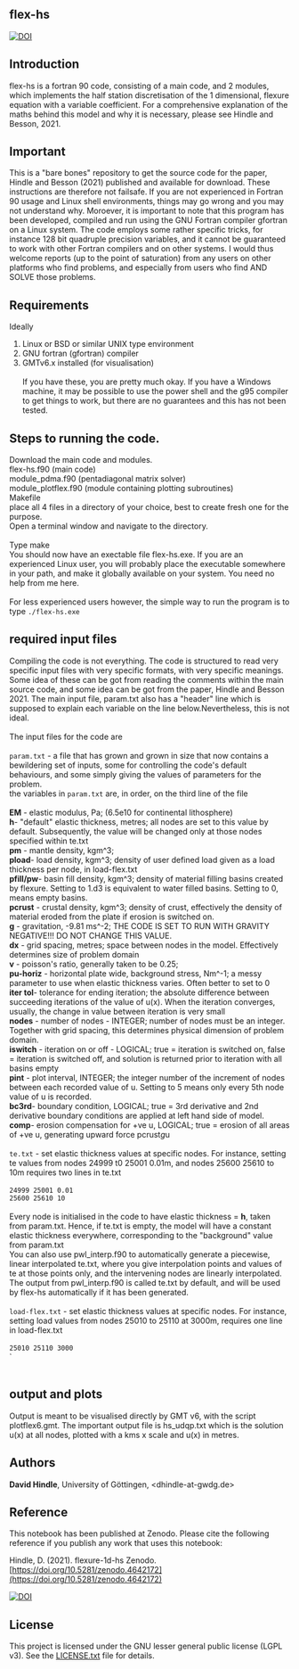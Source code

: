 ## flex-hs

[![DOI](https://zenodo.org/badge/351581782.svg)](https://zenodo.org/badge/latestdoi/351581782)

## Introduction

flex-hs is a fortran 90 code, consisting of a main code, and 2 modules, which implements the half station discretisation of the 1 dimensional, flexure equation with a variable coefficient. For a comprehensive explanation of the maths behind this model and why it is necessary, please see Hindle and Besson, 2021.
 

## Important

This is a "bare bones" repository to get the source code for the paper, Hindle and Besson (2021) published and available for download. These instructions are therefore not failsafe. If you are not experienced in Fortran 90 usage and Linux shell environments, things may go wrong and you may not understand why. Moroever, it is important to note that this program has been developed, compiled and run using the GNU Fortran compiler gfortran on a Linux system. The code employs some rather specific tricks, for instance 128 bit quadruple precision variables, and it cannot be guaranteed to work with other Fortran compilers and on other systems. I would thus welcome reports (up to the point of saturation) from any users on other platforms who find problems, and especially from users who find AND SOLVE those problems.

## Requirements

Ideally <br/>
1) Linux or BSD or similar UNIX type environment <br/>
2) GNU fortran (gfortran) compiler <br/>
3) GMTv6.x installed (for visualisation) <br/><br/>
If you have these, you are pretty much okay. If you have a Windows machine, it may be possible to use the power shell and the g95 compiler to get things to work, but there are no guarantees and this has not been tested.

## Steps to running the code.

Download the main code and modules.<br/>
flex-hs.f90 (main code)<br/>
module_pdma.f90 (pentadiagonal matrix solver)<br/>
module_plotflex.f90 (module containing plotting subroutines)<br/>
Makefile<br/>
place all 4 files in a directory of your choice, best to create fresh one for the purpose.<br/>
Open a terminal window and navigate to the directory.<br/><br/>
Type make<br/>
You should now have an exectable file flex-hs.exe. If you are an experienced Linux user, you will probably place the executable somewhere in your path, and make it globally available on your system. You need no help from me here.<br/><br/>
For less experienced users however, the simple way to run the program is to type
`./flex-hs.exe`

## required input files 

Compiling the code is not everything. The code is structured to read very specific input files with very specific formats, with very specific meanings. Some idea of these can be got from reading the comments within the main source code, and some idea can be got from the paper, Hindle and Besson 2021. The main input file, param.txt also has a "header" line which is supposed to explain each variable on the line below.Nevertheless, this is not ideal.<br/><br/>
The input files for the code are<br/><br/>
`param.txt` - a file that has grown and grown in size that now contains a bewildering set of inputs, some for controlling the code's default behaviours, and some simply giving the values of parameters for the problem.<br/>
the variables in `param.txt` are, in order, on the third line of the file<br/><br/>
**EM** - elastic modulus, Pa; (6.5e10 for continental lithosphere) <br/>
**h**- "default" elastic thickness, metres;  all nodes are set to this value by default. Subsequently, the value will be changed only at those nodes specified within te.txt <br/>
**pm** - mantle density, kgm^3; <br/>
**pload**- load density, kgm^3; density of user defined load given as a load thickness per node, in load-flex.txt<br/>
**pfill/pw**- basin fill density, kgm^3; density of material filling basins created by flexure. Setting to 1.d3 is equivalent to water filled basins. Setting to 0, means empty basins. <br/>
**pcrust** - crustal density, kgm^3; density of crust, effectively the density of material eroded from the plate if erosion is switched on.<br/>
**g** - gravitation, -9.81 ms^-2; THE CODE IS SET TO RUN WITH GRAVITY NEGATIVE!!! DO NOT CHANGE THIS VALUE.<br/>
**dx** - grid spacing, metres; space between nodes in the model. Effectively determines size of problem domain<br/>
**v** - poisson's ratio, generally taken to be 0.25;<br/>
**pu-horiz** - horizontal plate wide, background stress, Nm^-1; a messy parameter to use when elastic thickness varies. Often better to set to 0<br/>
**iter tol**- tolerance for ending iteration; the absolute difference between succeeding iterations of the value of u(x). When the iteration converges, usually, the change in value between iteration is very small<br/>
**nodes** - number of nodes - INTEGER; number of nodes must be an integer. Together with grid spacing, this determines physical dimension of problem domain.<br/>
**iswitch** - iteration on or off - LOGICAL; true = iteration is switched on, false = iteration is switched off, and solution is returned prior to iteration with all basins empty<br/>
**pint** - plot interval, INTEGER; the integer number of the increment of nodes between each recorded value of u. Setting to 5 means only every 5th node value of u is recorded.<br/>
**bc3rd**- boundary condition, LOGICAL; true = 3rd derivative and 2nd derivative boundary conditions are applied at left hand side of model. <br/>
**comp**- erosion compensation for +ve u, LOGICAL; true = erosion of all areas of +ve u, generating upward force pcrust*g*u <br/><br/>
`te.txt` - set elastic thickness values at specific nodes. For instance, setting te values from nodes 24999 t0 25001 0.01m, and nodes 25600 25610 to 10m requires two lines in te.txt<br/><br/>
`24999 25001 0.01 `<br/>
`25600 25610 10 ` <br/><br/>
Every node is initialised in the code to have elastic thickness = **h**, taken from param.txt. Hence, if te.txt is empty, the model will have a constant elastic thickness everywhere, corresponding to the "background" value from param.txt<br/>
You can also use pwl_interp.f90 to automatically generate a piecewise, linear interpolated te.txt, where you give interpolation points and values of te at those points only, and the intervening nodes are linearly interpolated. The output from pwl_interp.f90 is called te.txt by default, and will be used by flex-hs automatically if it has been generated.<br/><br/>
`load-flex.txt` - set elastic thickness values at specific nodes. For instance, setting load values from nodes 25010 to 25110 at 3000m, requires one line in load-flex.txt<br/><br/>
`25010 25110 3000` <br/>
`<br/><br/>


## output and plots
Output is meant to be visualised directly by GMT v6, with the script plotflex6.gmt. The important output file is hs_udqp.txt which is the solution u(x) at all nodes, plotted with a kms x scale and u(x) in metres. 


## Authors
**David Hindle**, University of Göttingen, <dhindle-at-gwdg.de>


## Reference

This notebook has been published at Zenodo. Please cite the following reference if you publish any work that uses this notebook:

Hindle, D. (2021). flexure-1d-hs Zenodo. [https://doi.org/10.5281/zenodo.4642172](https://doi.org/10.5281/zenodo.4642172)

[![DOI](https://zenodo.org/badge/351581782.svg)](https://zenodo.org/badge/latestdoi/351581782)


## License
This project is licensed under the GNU lesser general public license (LGPL v3). See the [LICENSE.txt](LICENSE.txt) file for details.


